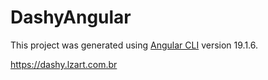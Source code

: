 # DashyAngular

This project was generated using [Angular CLI](https://github.com/angular/angular-cli) version 19.1.6.

<https://dashy.lzart.com.br>